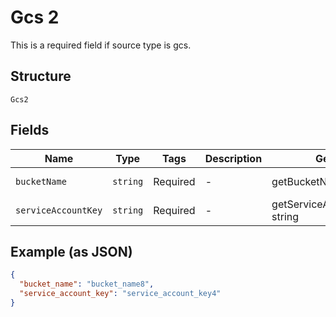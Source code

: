 
# Gcs 2

This is a required field if source type is gcs.

## Structure

`Gcs2`

## Fields

| Name | Type | Tags | Description | Getter | Setter |
|  --- | --- | --- | --- | --- | --- |
| `bucketName` | `string` | Required | - | getBucketName(): string | setBucketName(string bucketName): void |
| `serviceAccountKey` | `string` | Required | - | getServiceAccountKey(): string | setServiceAccountKey(string serviceAccountKey): void |

## Example (as JSON)

```json
{
  "bucket_name": "bucket_name8",
  "service_account_key": "service_account_key4"
}
```

